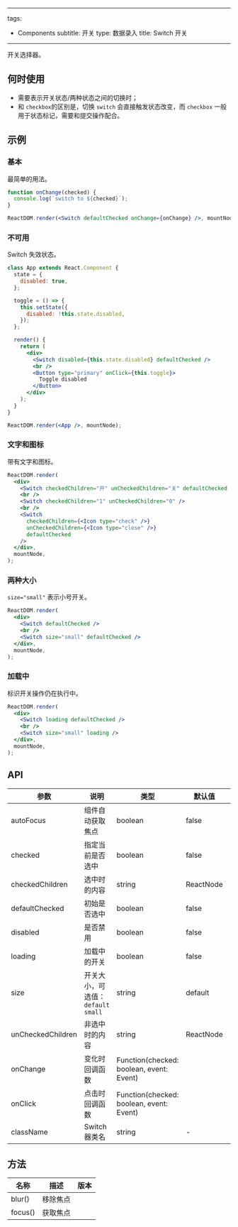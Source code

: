 ---
tags:
  - Components
subtitle: 开关
type: 数据录入
title: Switch 开关
------

开关选择器。

## 何时使用

*   需要表示开关状态/两种状态之间的切换时；
*   和 `checkbox`的区别是，切换 `switch` 会直接触发状态改变，而 `checkbox` 一般用于状态标记，需要和提交操作配合。

## 示例

### 基本

最简单的用法。

```jsx live
function onChange(checked) {
  console.log(`switch to ${checked}`);
}

ReactDOM.render(<Switch defaultChecked onChange={onChange} />, mountNode);
```

### 不可用

Switch 失效状态。

```jsx live
class App extends React.Component {
  state = {
    disabled: true,
  };

  toggle = () => {
    this.setState({
      disabled: !this.state.disabled,
    });
  };

  render() {
    return (
      <div>
        <Switch disabled={this.state.disabled} defaultChecked />
        <br />
        <Button type="primary" onClick={this.toggle}>
          Toggle disabled
        </Button>
      </div>
    );
  }
}

ReactDOM.render(<App />, mountNode);
```

### 文字和图标

带有文字和图标。

```jsx live
ReactDOM.render(
  <div>
    <Switch checkedChildren="开" unCheckedChildren="关" defaultChecked />
    <br />
    <Switch checkedChildren="1" unCheckedChildren="0" />
    <br />
    <Switch
      checkedChildren={<Icon type="check" />}
      unCheckedChildren={<Icon type="close" />}
      defaultChecked
    />
  </div>,
  mountNode,
);
```

### 两种大小

`size="small"` 表示小号开关。

```jsx live
ReactDOM.render(
  <div>
    <Switch defaultChecked />
    <br />
    <Switch size="small" defaultChecked />
  </div>,
  mountNode,
);
```

### 加载中

标识开关操作仍在执行中。

```jsx live
ReactDOM.render(
  <div>
    <Switch loading defaultChecked />
    <br />
    <Switch size="small" loading />
  </div>,
  mountNode,
);
```

## API

| 参数 | 说明 | 类型 | 默认值 | 版本 |
| --- | --- | --- | --- | --- |
| autoFocus | 组件自动获取焦点 | boolean | false | 3.2.2 |
| checked | 指定当前是否选中 | boolean | false |  |
| checkedChildren | 选中时的内容 | string|ReactNode |  |  |
| defaultChecked | 初始是否选中 | boolean | false |  |
| disabled | 是否禁用 | boolean | false | 3.2.2 |
| loading | 加载中的开关 | boolean | false |  |
| size | 开关大小，可选值：`default` `small` | string | default |  |
| unCheckedChildren | 非选中时的内容 | string|ReactNode |  |  |
| onChange | 变化时回调函数 | Function(checked: boolean, event: Event) |  |  |
| onClick | 点击时回调函数 | Function(checked: boolean, event: Event) |  | 3.13.0 |
| className | Switch 器类名 | string | - | 3.10.1 |

## 方法

| 名称    | 描述     | 版本 |
| ------- | -------- | ---- |
| blur()  | 移除焦点 |      |
| focus() | 获取焦点 |      |
